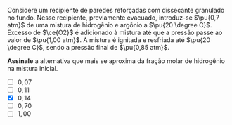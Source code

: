 Considere um recipiente de paredes reforçadas com dissecante granulado no fundo. Nesse recipiente, previamente evacuado, introduz-se $\pu{0,7 atm}$ de uma mistura de hidrogênio e argônio a $\pu{20 \degree C}$. Excesso de $\ce{O2}$ é adicionado à mistura até que a pressão passe ao valor de $\pu{1,00 atm}$. A mistura é ignitada e resfriada até $\pu{20 \degree C}$, sendo a pressão final de $\pu{0,85 atm}$.

**Assinale** a alternativa que mais se aproxima da fração molar de hidrogênio na mistura inicial.

- [ ] $0,07$
- [ ] $0,11$
- [x] $0,14$
- [ ] $0,70$
- [ ] $1,00$   
